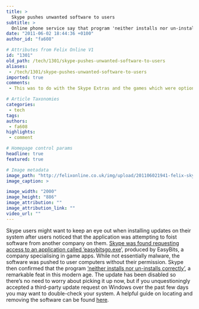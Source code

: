 ```yaml
---
title: >
  Skype pushes unwanted software to users
subtitle: >
  Online phone service say that program 'neither installs nor un-installs correctly'
date: "2011-06-02 18:44:36 +0100"
author_id: "fa608"

# Attributes from Felix Online V1
id: "1301"
old_path: /tech/1301/skype-pushes-unwanted-software-to-users
aliases:
 - /tech/1301/skype-pushes-unwanted-software-to-users
imported: true
comments:
 - This was to do with the Skype Extras and the games which were optionally installed with Skype I remember

# Article Taxonomies
categories:
 - tech
tags:
authors:
 - fa608
highlights:
 - comment

# Homepage control params
headline: true
featured: true

# Image metadata
image_path: "http://felixonline.co.uk/img/upload/201106021941-felix-skype_logo.jpg"
image_caption: >

image_width: "2000"
image_height: "886"
image_attribution: ""
image_attribution_link: ""
video_url: ""
---
```


Skype users might want to keep an eye out when installing updates on their system after users noticed that the application was attempting to foist software from another company on them. [Skype was found requesting access to an application called ‘easybitsgo.exe](http://www.blogtechnical.com/1115/skype-installs-game-crapware-on-your-systems-without-users-prior-knowledge.bt)’, produced by EasyBits, a company specialising in game apps. While not essentially malware, the software was pushed to user computers without their permission. Skype then confirmed that the program [‘neither installs nor un-installs correctly’](http://blogs.skype.com/garage/2011/05/easybits_update_disabled_for_s.html), a remarkable feat in this modern age. The update has been disabled so there’s no need to worry about picking it up now, but if you unquestioningly accepted a third-party update request on Windows over the past few days you may want to double-check your system. A helpful guide on locating and removing the software can be found [here](http://bit.ly/m31XqC).

